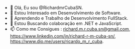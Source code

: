 - 👋 Olá,  Eu sou @RichardmrCubaSN.
- 👀 Estou Interesado em Desenvolvimento de Software.
- 🌱 Aprendendo e Trabalho de Desenvolvimento FullStack.
- 💞️ Estou Buscando colaboração em .NET e JavaScript.
- 📫 Como me Consigues : richard.m.r.cuba.sn@gmail.com,  
                          https://www.linkedin.com/in/richard-r-m-cuba-sn/,  
                          https://www.dio.me/users/ricardo_m_r_cuba.
<!---
RichardmrCubaSN/RichardmrCubaSN is a ✨ special ✨ repository because its `README.md` (this file) appears on your GitHub profile.
You can click the Preview link to take a look at your changes.
--->
